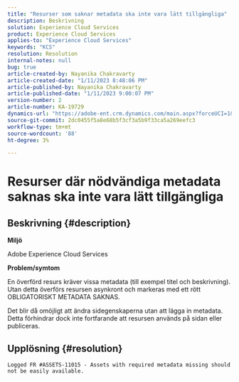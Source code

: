 ```yaml
---
title: "Resurser som saknar metadata ska inte vara lätt tillgängliga"
description: Beskrivning
solution: Experience Cloud Services
product: Experience Cloud Services
applies-to: "Experience Cloud Services"
keywords: "KCS"
resolution: Resolution
internal-notes: null
bug: true
article-created-by: Nayanika Chakravarty
article-created-date: "1/11/2023 8:48:06 PM"
article-published-by: Nayanika Chakravarty
article-published-date: "1/11/2023 9:00:07 PM"
version-number: 2
article-number: KA-19729
dynamics-url: "https://adobe-ent.crm.dynamics.com/main.aspx?forceUCI=1&pagetype=entityrecord&etn=knowledgearticle&id=d5fa8c3c-f191-ed11-aad1-6045bd0065b6"
source-git-commit: 2dc0455f5a8e68b5f3cf3a5b9f33ca5a269eefc3
workflow-type: tm+mt
source-wordcount: '88'
ht-degree: 3%

---
```


# Resurser där nödvändiga metadata saknas ska inte vara lätt tillgängliga

## Beskrivning {#description}


<b>Miljö</b>

Adobe Experience Cloud Services

<b>Problem/symtom</b>

En överförd resurs kräver vissa metadata (till exempel titel och beskrivning). Utan detta överförs resursen asynkront och markeras med ett rött OBLIGATORISKT METADATA SAKNAS.

Det blir då omöjligt att ändra sidegenskaperna utan att lägga in metadata. Detta förhindrar dock inte fortfarande att resursen används på sidan eller publiceras.


## Upplösning {#resolution}


`Logged FR #ASSETS-11015 - Assets with required metadata missing should not be easily available.`
